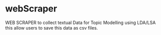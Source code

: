 # webScraper
 WEB SCRAPER to collect textual Data for Topic Modelling using LDA/LSA
this allow users to save this data as csv files.
